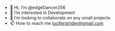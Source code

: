 - 👋 Hi, I’m @edgeDancer256
- 👀 I’m interested in Development
- 💞️ I’m looking to collaborate on any small projects
- 📫 How to reach me luciferstrider@gmail.com

<!---
edgeDancer256/edgeDancer256 is a ✨ special ✨ repository because its `README.md` (this file) appears on your GitHub profile.
You can click the Preview link to take a look at your changes.
--->
